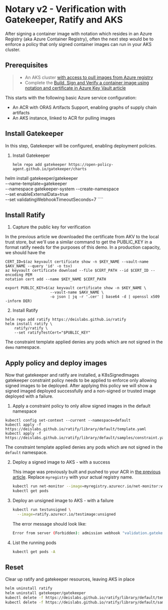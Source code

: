# Notary v2 - Verification with Gatekeeper, Ratify and AKS

After signing a container image with notation which resides in an Azure Registry (aka Azure Container Registry), often the next step would be to enforce a policy that only signed container images can run in your AKS cluster.

## Prerequisites

> * An AKS cluster [with access to pull images from Azure registry](https://docs.microsoft.com/azure/container-registry/authenticate-kubernetes-options)
> * Complete the [Build, Sign and Verify a container image using notation and certificate in Azure Key Vault article](https://docs.microsoft.com/azure/container-registry/container-registry-tutorial-sign-build-push)

This starts with the following basic Azure service configuration:

* An ACR with ORAS Artifacts Support, enabling graphs of supply chain artifacts
* An AKS instance, linked to ACR for pulling images

## Install Gatekeeper

In this step, Gatekeeper will be configured, enabling deployment policies.

1. Install Gatekeeper

    ```azurecli-interactive
    helm repo add gatekeeper https://open-policy-agent.github.io/gatekeeper/charts

helm install gatekeeper/gatekeeper  \
    --name-template=gatekeeper \
    --namespace gatekeeper-system --create-namespace \
    --set enableExternalData=true \
    --set validatingWebhookTimeoutSeconds=7
    ````

## Install Ratify

1. Capture the public key for verification

In the previous article we downloaded the certificate from AKV to the local trust store, but we'll use a similar command to get the PUBLIC_KEY in a format ratify needs for the purposes of this demo.  In a production capacity, we should have the 

```azure-cli
CERT_ID=$(az keyvault certificate show -n $KEY_NAME --vault-name $AKV_NAME --query 'id' -o tsv)
az keyvault certificate download --file $CERT_PATH --id $CERT_ID --encoding PEM
notation cert add --name $KEY_NAME $CERT_PATH
```

```azure-cli
export PUBLIC_KEY=$(az keyvault certificate show -n $KEY_NAME \
                    --vault-name $AKV_NAME \
                    -o json | jq -r '.cer' | base64 -d | openssl x509 -inform DER)
```

2. Install Ratify

```azurecli-interactive
helm repo add ratify https://deislabs.github.io/ratify
helm install ratify \
    ratify/ratify \
    --set ratifyTestCert="$PUBLIC_KEY"
```

The constraint template applied denies any pods which are not signed in the `demo` namespace.

## Apply policy and deploy images

Now that gatekeeper and ratify are installed, a K8sSignedImages gatekeeper constraint policy needs to be applied to enforce only allowing signed images to be deployed.  After applying this policy we will show a signed imaged deployed successfully and a non-signed or trusted image deployed with a failure.

1. Apply a constraint policy to only allow signed images in the default namespace

```azurecli-interactive
kubectl config set-context --current --namespace=default
kubectl apply -f https://deislabs.github.io/ratify/library/default/template.yaml
kubectl apply -f https://deislabs.github.io/ratify/library/default/samples/constraint.yaml
```

The constraint template applied denies any pods which are not signed in the `default` namespace.

2. Deploy a signed image to AKS - with a success

    This image was previously built and pushed to your ACR in [the previous article](https://docs.microsoft.com/azure/container-registry/container-registry-tutorial-sign-build-push#configure-environment-variables). Replace `myregistry` with your actual registry name.

    ```bash
    kubectl run net-monitor --image=myregistry.azurecr.io/net-monitor:v1
    kubectl get pods
    ```

3. Deploy an unsigned image to AKS - with a failure

    ```bash
    kubectl run testunsigned \
      --image=ratify.azurecr.io/testimage:unsigned
    ```

    The error message should look like:

    ```bash
    Error from server (Forbidden): admission webhook "validation.gatekeeper.sh" denied the request: [ratify-constraint] Subject failed verification: ratify.azurecr.io/testimage:unsigned
    ```

4. List the running pods

    ```bash
    kubectl get pods -A
    ```

## Reset

Clear up ratify and gatekeeper resources, leaving AKS in place

```bash
helm uninstall ratify
helm uninstall gatekeeper/gatekeeper
kubectl delete -f https://deislabs.github.io/ratify/library/default/template.yaml
kubectl delete -f https://deislabs.github.io/ratify/library/default/samples/constraint.yaml
```
